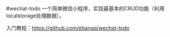 #wechat-todo
一个简单微信小程序，实现最基本的CRUD功能（利用localstorage处理数据）。

入门教程：https://github.com/etianqq/wechat-todo
